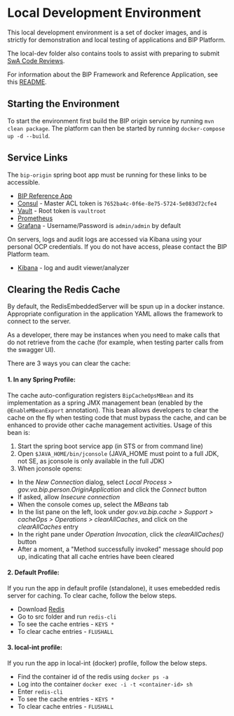 # Local Development Environment
This local development environment is a set of docker images, and is strictly for demonstration and local testing of applications and BIP Platform.

The local-dev folder also contains tools to assist with preparing to submit [SwA Code Reviews](../docs/fortify-and-swa.md).

For information about the BIP Framework and Reference Application, see this [README](https://github.com/department-of-veterans-affairs/bip-reference-person).

## Starting the Environment

To start the environment first build the BIP origin service by running `mvn clean package`. The platform can then be started by running `docker-compose up -d --build`.

## Service Links

The `bip-origin` spring boot app must be running for these links to be accessible.

* [BIP Reference App](http://localhost:8080)
* [Consul](http://localhost:8500) - Master ACL token is `7652ba4c-0f6e-8e75-5724-5e083d72cfe4`
* [Vault](http://localhost:8200) - Root token is `vaultroot`
* [Prometheus](http://localhos:9090)
* [Grafana](http://localhost:3000) - Username/Password is `admin/admin` by default

On servers, logs and audit logs are accessed via Kibana using your personal OCP credentials. If you do not have access, please contact the BIP Platform team.
* [Kibana](http://kibana.dev.bip.va.gov) - log and audit viewer/analyzer

## Clearing the Redis Cache

By default, the RedisEmbeddedServer will be spun up in a docker instance. Appropriate configuration in the application YAML allows the framework to connect to the server.

As a developer, there may be instances when you need to make calls that do not retrieve from the cache (for example, when testing parter calls from the swagger UI).

There are 3 ways you can clear the cache:

#### 1. In any Spring Profile:

The cache auto-configuration registers `BipCacheOpsMBean` and its implementation as a spring JMX management bean (enabled by the `@EnableMBeanExport` annotation). This bean allows developers to clear the cache on the fly when testing code that must bypass the cache, and can be enhanced to provide other cache management activities. Usage of this bean is:

1. Start the spring boot service app (in STS or from command line)
2. Open `$JAVA_HOME/bin/jconsole` (JAVA_HOME must point to a full JDK, not SE, as jconsole is only available in the full JDK)
3. When jconsole opens:
  * In the _New Connection_ dialog, select _Local Process > gov.va.bip.person.OriginApplication_ and click the _Connect_ button
  * If asked, allow _Insecure connection_
  * When the console comes up, select the _MBeans_ tab
  * In the list pane on the left, look under _gov.va.bip.cache > Support > cacheOps > Operations > clearAllCaches_, and click on the _clearAllCaches_ entry
  * In the right pane under _Operation Invocation_, click the _clearAllCaches()_ button
  * After a moment, a "Method successfully invoked" message should pop up, indicating that all cache entries have been cleared

#### 2. Default Profile:

If you run the app in default profile (standalone), it uses emebedded redis server for caching. To clear cache, follow the below steps.

* Download [Redis](https://redis.io/download)
* Go to src folder and run `redis-cli`
* To see the cache entries - `KEYS *`
* To clear cache entries - `FLUSHALL`

#### 3. local-int profile:

If you run the app in local-int (docker) profile, follow the below steps.

* Find the container id of the redis using `docker ps -a`
* Log into the container `docker exec -i -t <container-id> sh`
* Enter `redis-cli`
* To see the cache entries - `KEYS *`
* To clear cache entries - `FLUSHALL`
